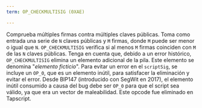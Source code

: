 ```yaml
---
term: OP_CHECKMULTISIG (0XAE)

---
```

Comprueba múltiples firmas contra múltiples claves públicas. Toma como entrada una serie de `N` claves públicas y `M` firmas, donde `M` puede ser menor o igual que `N`. `OP_CHECKMULTISIG` verifica si al menos `M` firmas coinciden con `M` de las `N` claves públicas. Tenga en cuenta que, debido a un error histórico, `OP_CHECKMULTISIG` elimina un elemento adicional de la pila. Este elemento se denomina "*elemento ficticio*". Para evitar un error en el `scriptSig`, se incluye un `OP_0`, que es un elemento inútil, para satisfacer la eliminación y evitar el error. Desde BIP147 (introducido con SegWit en 2017), el elemento inútil consumido a causa del bug debe ser `OP_0` para que el script sea válido, ya que era un vector de maleabilidad. Este opcode fue eliminado en Tapscript.